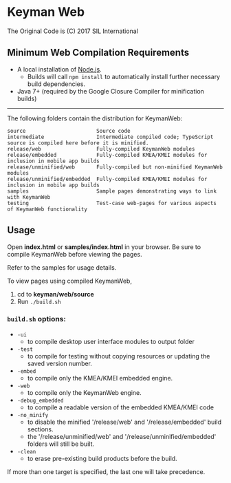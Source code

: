 # Keyman Web
The Original Code is (C) 2017 SIL International

## Minimum Web Compilation Requirements

* A local installation of [Node.js](https://nodejs.org/).
	* Builds will call `npm install` to automatically install further necessary build dependencies.
* Java 7+ (required by the Google Closure Compiler for minification builds)

**********************************************************************

The following folders contain the distribution for KeymanWeb:

	source				         Source code
	intermediate    	         Intermediate compiled code; TypeScript source is compiled here before it is minified.
	release/web	                 Fully-compiled KeymanWeb modules
	release/embedded	         Fully-compiled KMEA/KMEI modules for inclusion in mobile app builds
	release/unminified/web       Fully-compiled but non-minified KeymanWeb modules
	release/unminified/embedded  Fully-compiled KMEA/KMEI modules for inclusion in mobile app builds
	samples				         Sample pages demonstrating ways to link with KeymanWeb
	testing     		         Test-case web-pages for various aspects of KeymanWeb functionality

## Usage
Open **index.html** or **samples/index.html** in your browser. Be sure to compile KeymanWeb before viewing the pages.

Refer to the samples for usage details.

To view pages using compiled KeymanWeb,
1. cd to **keyman/web/source**
2. Run `./build.sh`

### `build.sh` options:

*  `-ui`
    - to compile desktop user interface modules to output folder
*  `-test`
    - to compile for testing without copying resources or updating the saved version number.
*  `-embed`
    - to compile only the KMEA/KMEI embedded engine.
*  `-web`
    - to compile only the KeymanWeb engine.
*  `-debug_embedded`
    - to compile a readable version of the embedded KMEA/KMEI code
*  `-no_minify`
    - to disable the minified '/release/web' and '/release/embedded' build sections.
	- the '/release/unminified/web' and '/release/unminified/embedded' folders will still be built.
*  `-clean`
    - to erase pre-existing build products before the build.
	
If more than one target is specified, the last one will take precedence.